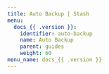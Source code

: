 ```yaml
---
title: Auto Backup | Stash
menu:
  docs_{{ .version }}:
    identifier: auto-backup
    name: Auto Backup
    parent: guides
    weight: 60
menu_name: docs_{{ .version }}
---
```

